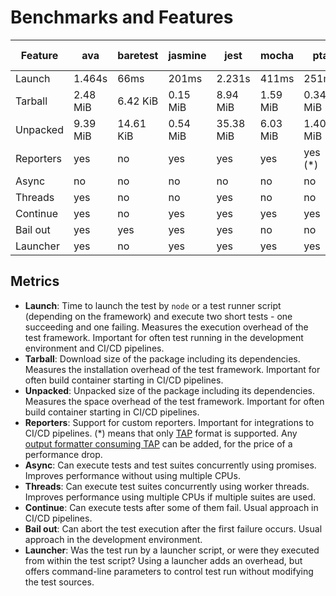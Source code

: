 # Benchmarks and Features

| Feature   | ava       | baretest  | jasmine   | jest      | mocha     | pta       | tap       | tape      | tehanu    | teru      | test      | uvu       | uvu-cli   | zora      |
| --------- | --------- | --------- | --------- | --------- | --------- | --------- | --------- | --------- | --------- | --------- | --------- | --------- | --------- | --------- |
| Launch    |    1.464s |      66ms |     201ms |    2.231s |     411ms |     251ms |     706ms |     341ms |      63ms |     137ms |      68ms |      85ms |     177ms |      68ms |
| Tarball   |  2.48 MiB |  6.42 KiB |  0.15 MiB |  8.94 MiB |  1.59 MiB |  0.34 MiB |  7.80 MiB |  0.56 MiB |  4.60 KiB | 13.50 KiB |  0.16 MiB |  0.14 MiB |  0.14 MiB | 20.83 KiB |
| Unpacked  |  9.39 MiB | 14.61 KiB |  0.54 MiB | 35.38 MiB |  6.03 MiB |  1.40 MiB | 34.79 MiB |  2.58 MiB | 11.89 KiB | 50.80 KiB |  1.64 MiB |  0.48 MiB |  0.48 MiB |  0.10 MiB |
| Reporters |    yes    |     no    |    yes    |    yes    |    yes    |  yes (\*) |  yes (\*) |  yes (\*) |    yes    |    yes    |     no    |     no    |     no    |  yes (\*) |
| Async     |     no    |     no    |     no    |     no    |     no    |     no    |     no    |     no    |    yes    |    yes    |     no    |     no    |     no    |     no    |
| Threads   |    yes    |     no    |     no    |    yes    |     no    |     no    |     no    |     no    |     no    |     no    |     no    |     no    |     no    |     no    |
| Continue  |    yes    |     no    |    yes    |    yes    |    yes    |    yes    |    yes    |    yes    |    yes    |    yes    |    yes    |    yes    |    yes    |    yes    |
| Bail out  |    yes    |    yes    |    yes    |    yes    |     no    |     no    |     no    |     no    |    yes    |    yes    |     no    |     no    |    yes    |     no    |
| Launcher  |    yes    |     no    |    yes    |    yes    |    yes    |    yes    |    yes    |    yes    |     no    |    yes    |     no    |     no    |    yes    |     no    |

## Metrics

* **Launch**: Time to launch the test by `node` or a test runner script (depending on the framework) and execute two short tests - one succeeding and one failing. Measures the execution overhead of the test framework. Important for often test running in the development environment and CI/CD pipelines.
* **Tarball**: Download size of the package including its dependencies. Measures the installation overhead of the test framework. Important for often build container starting in CI/CD pipelines.
* **Unpacked**: Unpacked size of the package including its dependencies. Measures the space overhead of the test framework. Important for often build container starting in CI/CD pipelines.
* **Reporters**: Support for custom reporters. Important for integrations to CI/CD pipelines. (\*) means that only [TAP] format is supported. Any [output formatter consuming TAP] can be added, for the price of a performance drop.
* **Async**: Can execute tests and test suites concurrently using promises. Improves performance without using multiple CPUs.
* **Threads**: Can execute test suites concurrently using worker threads. Improves performance using multiple CPUs if multiple suites are used.
* **Continue**: Can execute tests after some of them fail. Usual approach in CI/CD pipelines.
* **Bail out**: Can abort the test execution after the first failure occurs. Usual approach in the development environment.
* **Launcher**: Was the test run by a launcher script, or were they executed from within the test script? Using a launcher adds an overhead, but offers command-line parameters to control test run without modifying the test sources.

[TAP]: https://node-tap.org/tap-protocol/
[output formatter consuming TAP]: https://www.npmjs.com/search?q=tap%20reporter

